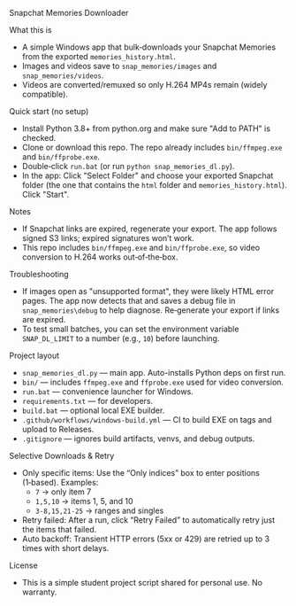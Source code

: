 Snapchat Memories Downloader

What this is
- A simple Windows app that bulk‑downloads your Snapchat Memories from the exported `memories_history.html`.
- Images and videos save to `snap_memories/images` and `snap_memories/videos`.
- Videos are converted/remuxed so only H.264 MP4s remain (widely compatible).

Quick start (no setup)
- Install Python 3.8+ from python.org and make sure "Add to PATH" is checked.
- Clone or download this repo. The repo already includes `bin/ffmpeg.exe` and `bin/ffprobe.exe`.
- Double‑click `run.bat` (or run `python snap_memories_dl.py`).
- In the app: Click "Select Folder" and choose your exported Snapchat folder (the one that contains the `html` folder and `memories_history.html`). Click "Start".

Notes
- If Snapchat links are expired, regenerate your export. The app follows signed S3 links; expired signatures won’t work.
- This repo includes `bin/ffmpeg.exe` and `bin/ffprobe.exe`, so video conversion to H.264 works out‑of‑the‑box.

Troubleshooting
- If images open as "unsupported format", they were likely HTML error pages. The app now detects that and saves a debug file in `snap_memories\debug` to help diagnose. Re‑generate your export if links are expired.
- To test small batches, you can set the environment variable `SNAP_DL_LIMIT` to a number (e.g., `10`) before launching.

Project layout
- `snap_memories_dl.py` — main app. Auto-installs Python deps on first run.
- `bin/` — includes `ffmpeg.exe` and `ffprobe.exe` used for video conversion.
- `run.bat` — convenience launcher for Windows.
- `requirements.txt` — for developers.
- `build.bat` — optional local EXE builder.
- `.github/workflows/windows-build.yml` — CI to build EXE on tags and upload to Releases.
- `.gitignore` — ignores build artifacts, venvs, and debug outputs.

Selective Downloads & Retry
- Only specific items: Use the “Only indices” box to enter positions (1‑based). Examples:
  - `7` → only item 7
  - `1,5,10` → items 1, 5, and 10
  - `3-8,15,21-25` → ranges and singles
- Retry failed: After a run, click “Retry Failed” to automatically retry just the items that failed.
- Auto backoff: Transient HTTP errors (5xx or 429) are retried up to 3 times with short delays.

License
- This is a simple student project script shared for personal use. No warranty.
